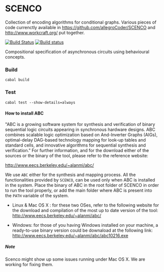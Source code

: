 # SCENCO

Collection of encoding algorithms for conditional graphs. Various pieces of code currenctly available in https://github.com/allegroCoder/SCENCO and http://www.workcraft.org/ put together.

[![Build Status](https://travis-ci.org/tuura/scenco.svg?branch=master)](https://travis-ci.org/tuura/scenco) [![Build status](https://ci.appveyor.com/api/projects/status/r6fet04edh46sp58/branch/master?svg=true)](https://ci.appveyor.com/project/snowleopard/scenco/branch/master)

Compositional specification of asynchronous circuits using behavioural
concepts.

### Build

	cabal build

### Test

	cabal test --show-details=always

#### How to install ABC

"ABC is a growing software system for synthesis and verification of binary sequential logic circuits appearing in synchronous hardware designs. ABC combines scalable logic optimization based on And-Inverter Graphs (AIGs), optimal-delay DAG-based technology mapping for look-up tables and standard cells, and innovative algorithms for sequential synthesis and verification." For further information, and for the download either of the sources or the binary of the tool, please refer to the reference website:

http://www.eecs.berkeley.edu/~alanmi/abc/

We use `ABC` either for the synthesis and mapping process. All the functionalities provided by `SCENCO`, can be used only when ABC is installed in the system. Place the binary of ABC in the root folder of SCENCO in order to run the tool properly, or add the main folder where ABC is present into the `PATH` variable of the system.

- Linux & Mac OS X : for these two OSes, refer to the following website for the download and compilation of the most up to date version of the tool: http://www.eecs.berkeley.edu/~alanmi/abc/

- Windows: for those of you having Windows installed on your machine, a ready-to-use binary version could be downaload at the following link: http://www.eecs.berkeley.edu/~alanmi/abc/abc10216.exe

##### Note

Scenco might show up some issues running under Mac OS X. We are working for fixing them.
